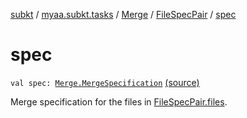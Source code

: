 [subkt](../../../index.md) / [myaa.subkt.tasks](../../index.md) / [Merge](../index.md) / [FileSpecPair](index.md) / [spec](./spec.md)

# spec

`val spec: `[`Merge.MergeSpecification`](../-merge-specification/index.md) [(source)](https://github.com/Myaamori/SubKt/blob/0.1.19/src/main/kotlin/myaa/subkt/tasks/asstasks.kt#L186)

Merge specification for the files in [FileSpecPair.files](files.md).

